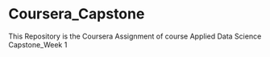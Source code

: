 # Coursera_Capstone
This Repository is the Coursera Assignment of course Applied Data Science Capstone_Week 1
